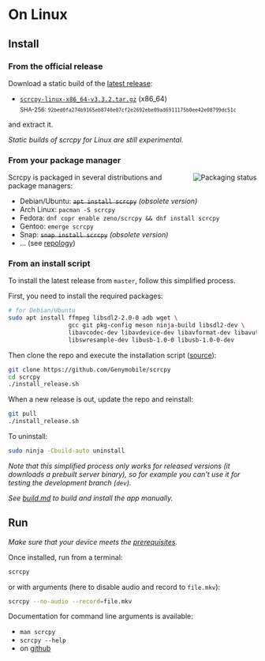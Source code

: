# On Linux

## Install

### From the official release

Download a static build of the [latest release]:

 - [`scrcpy-linux-x86_64-v3.3.2.tar.gz`][direct-linux-x86_64] (x86_64)  
   <sub>SHA-256: `92bed0fa274b9165eb8740e07cf2e2692ebe09ad6911175b0ee42e08799dc51c`</sub>

[latest release]: https://github.com/Genymobile/scrcpy/releases/latest
[direct-linux-x86_64]: https://github.com/Genymobile/scrcpy/releases/download/v3.3.2/scrcpy-linux-x86_64-v3.3.2.tar.gz

and extract it.

_Static builds of scrcpy for Linux are still experimental._


### From your package manager

<a href="https://repology.org/project/scrcpy/versions"><img src="https://repology.org/badge/vertical-allrepos/scrcpy.svg" alt="Packaging status" align="right"></a>

Scrcpy is packaged in several distributions and package managers:

 - Debian/Ubuntu: ~~`apt install scrcpy`~~ _(obsolete version)_
 - Arch Linux: `pacman -S scrcpy`
 - Fedora: `dnf copr enable zeno/scrcpy && dnf install scrcpy`
 - Gentoo: `emerge scrcpy`
 - Snap: ~~`snap install scrcpy`~~ _(obsolete version)_
 - … (see [repology](https://repology.org/project/scrcpy/versions))


### From an install script

To install the latest release from `master`, follow this simplified process.

First, you need to install the required packages:

```bash
# for Debian/Ubuntu
sudo apt install ffmpeg libsdl2-2.0-0 adb wget \
                 gcc git pkg-config meson ninja-build libsdl2-dev \
                 libavcodec-dev libavdevice-dev libavformat-dev libavutil-dev \
                 libswresample-dev libusb-1.0-0 libusb-1.0-0-dev
```

Then clone the repo and execute the installation script
([source](/install_release.sh)):

```bash
git clone https://github.com/Genymobile/scrcpy
cd scrcpy
./install_release.sh
```

When a new release is out, update the repo and reinstall:

```bash
git pull
./install_release.sh
```

To uninstall:

```bash
sudo ninja -Cbuild-auto uninstall
```

_Note that this simplified process only works for released versions (it
downloads a prebuilt server binary), so for example you can't use it for testing
the development branch (`dev`)._

_See [build.md](build.md) to build and install the app manually._


## Run

_Make sure that your device meets the [prerequisites](/README.md#prerequisites)._

Once installed, run from a terminal:

```bash
scrcpy
```

or with arguments (here to disable audio and record to `file.mkv`):

```bash
scrcpy --no-audio --record=file.mkv
```

Documentation for command line arguments is available:
 - `man scrcpy`
 - `scrcpy --help`
 - on [github](/README.md)

